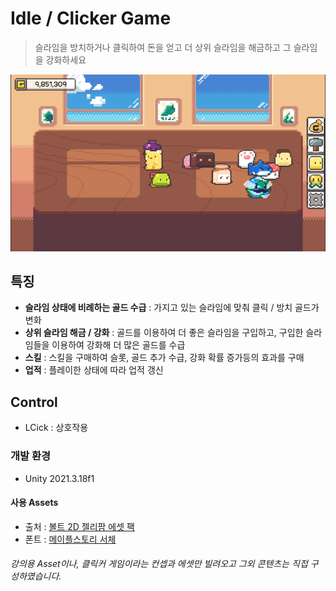 # Idle / Clicker Game
> 슬라임을 방치하거나 클릭하여 돈을 얻고 더 상위 슬라임을 해금하고 그 슬라임을 강화하세요

![image](Image/Idleslime.PNG)

## 특징
- **슬라임 상태에 비례하는 골드 수급** : 가지고 있는 슬라임에 맞춰 클릭 / 방치 골드가 변화
- **상위 슬라임 해금 / 강화** : 골드를 이용하여 더 좋은 슬라임을 구입하고, 구입한 슬라임들을 이용하여 강화해 더 많은 골드를 수급
- **스킬** : 스킬을 구매하여 슬롯, 골드 추가 수급, 강화 확률 증가등의 효과를 구매
- **업적** : 플레이한 상태에 따라 업적 갱신

## Control
- LCick : 상호작용

### 개발 환경
- Unity 2021.3.18f1

#### 사용 Assets 
- 출처 : [볼트 2D 젤리팜 에셋 팩](https://assetstore.unity.com/packages/2d/characters/bolt-2d-jellyfarm-assets-pack-188722)
- 폰트 : [메이플스토리 서체](https://maplestory.nexon.com/Media/Font)


###### 강의용 Asset이나, 클릭커 게임이라는 컨셉과 에셋만 빌려오고 그외 콘텐츠는 직접 구성하였습니다.


